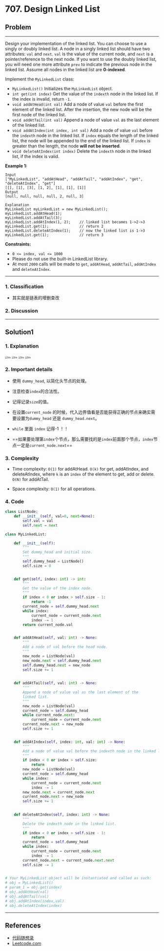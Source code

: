 # 707. Design Linked List

## Problem

*****

Design your implementation of the linked list. You can choose to use a singly or doubly linked list.
A node in a singly linked list should have two attributes: `val` and `next`. `val` is the value of the current node, and `next` is a pointer/reference to the next node.
If you want to use the doubly linked list, you will need one more attribute `prev` to indicate the previous node in the linked list. Assume all nodes in the linked list are **0-indexed**.

Implement the `MyLinkedList` class:

- `MyLinkedList()` Initializes the `MyLinkedList` object.
- `int get(int index)` Get the value of the `indexth` node in the linked list. If the index is invalid, return `-1`.
- `void addAtHead(int val)` Add a node of value `val` before the first element of the linked list. After the insertion, the new node will be the first node of the linked list.
- `void addAtTail(int val)` Append a node of value `val` as the last element of the linked list.
- `void addAtIndex(int index, int val)` Add a node of value `val` before the `indexth` node in the linked list. If `index` equals the length of the linked list, the node will be appended to the end of the linked list. If `index` is greater than the length, the node **will not be inserted**.
- `void deleteAtIndex(int index)` Delete the `indexth` node in the linked list, if the index is valid.

 

**Example 1:**

```
Input
["MyLinkedList", "addAtHead", "addAtTail", "addAtIndex", "get", "deleteAtIndex", "get"]
[[], [1], [3], [1, 2], [1], [1], [1]]
Output
[null, null, null, null, 2, null, 3]

Explanation
MyLinkedList myLinkedList = new MyLinkedList();
myLinkedList.addAtHead(1);
myLinkedList.addAtTail(3);
myLinkedList.addAtIndex(1, 2);    // linked list becomes 1->2->3
myLinkedList.get(1);              // return 2
myLinkedList.deleteAtIndex(1);    // now the linked list is 1->3
myLinkedList.get(1);              // return 3
```

 

**Constraints:**

- `0 <= index, val <= 1000`
- Please do not use the built-in LinkedList library.
- At most `2000` calls will be made to `get`, `addAtHead`, `addAtTail`, `addAtIndex` and `deleteAtIndex`.

******

### 1. Classification

- 其实就是链表的增删查改

### 2. Discussion





*******

## Solution1

### 1. Explanation

<img src="./0707%20Design%20Linked%20List.assets/singly_get.png" alt="bla" style="zoom:50%;" />

<img src="./0707%20Design%20Linked%20List.assets/singly_insert.png" alt="bla" style="zoom:50%;" />

<img src="./0707%20Design%20Linked%20List.assets/singly_insert_head.png" alt="bla" style="zoom:50%;" />

<img src="./0707%20Design%20Linked%20List.assets/singly_delete.png" alt="bla" style="zoom:50%;" />

### 2. Important details

- 使用 `dummy_head`, 以简化头节点的处理。

- 注意检查`index`的合法性。

- 记得记录`size`的值。

- 在设置`current_node` 的时候，代入边界值看是否能获得正确的节点来确实需要设置为`dummy_head` 还是 `dummy_head.next`。

- `while` 里面 `index` 记得-1 ！！

- ==如果要处理第`index`个节点，那么需要找的是`index`前面那个节点，`index`节点一定是`current_node.next`==

  

### 3. Complexity

- Time complexity: `O(1)` for addAtHead. `O(k)` for get, addAtIndex, and deleteAtIndex, where `k` is an `index` of the element to get, add or delete. `O(N)` for addAtTail.

- Space complexity: `O(1)` for all operations.

  

### 4. Code

```python
class ListNode:
    def __init__(self, val=0, next=None):
        self.val = val
        self.next = next

class MyLinkedList:

    def __init__(self):
        """
        Set dummy_head and initial size.
        """
        self.dummy_head = ListNode()
        self.size = 0


    def get(self, index: int) -> int:
        """
        Get the value of the index node.
        """
        if index < 0 or index > self.size - 1:
            return -1
        current_node = self.dummy_head.next
        while index:
            current_node = current_node.next
            index -= 1
        return current_node.val


    def addAtHead(self, val: int) -> None:
        """
        Add a node of val before the head node.
        """
        new_node = ListNode(val)
        new_node.next = self.dummy_head.next
        self.dummy_head.next = new_node
        self.size += 1
        

    def addAtTail(self, val: int) -> None:
        """
        Append a node of value val as the last element of the
        linked list.
        """
        new_node = ListNode(val)
        current_node = self.dummy_head
        while current_node.next:
            current_node = current_node.next
        current_node.next = new_node
        self.size += 1


    def addAtIndex(self, index: int, val: int) -> None:
        """
        Add a node of value val before the indexth node in the linked list.
        """
        if index < 0 or index > self.size:
            return
        new_node = ListNode(val)
        current_node = self.dummy_head
        while index:
            current_node = current_node.next
            index -= 1
        new_node.next = current_node.next
        current_node.next = new_node
        self.size += 1
        

    def deleteAtIndex(self, index: int) -> None:
        """
        Delete the indexth node in the linked list.
        """
        if index < 0 or index > self.size - 1:
            return
        current_node = self.dummy_head
        while index:
            current_node = current_node.next
            index -= 1
        current_node.next = current_node.next.next
        self.size -= 1
    

# Your MyLinkedList object will be instantiated and called as such:
# obj = MyLinkedList()
# param_1 = obj.get(index)
# obj.addAtHead(val)
# obj.addAtTail(val)
# obj.addAtIndex(index,val)
# obj.deleteAtIndex(index)
```



********

## References

- [代码随想录 ](https://github.com/youngyangyang04/leetcode-master)
- [Leetcode.com](https://leetcode.com/problemset/all/)
